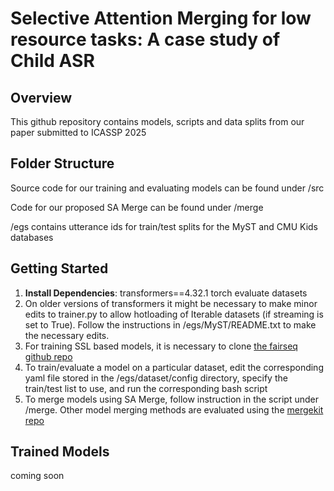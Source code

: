 # Selective Attention Merging for low resource tasks: A case study of Child ASR

## Overview

This github repository contains models, scripts and data splits from our paper submitted to ICASSP 2025

## Folder Structure

Source code for our training and evaluating models  can be found under /src

Code for our proposed SA Merge can be found under /merge

/egs contains utterance ids for train/test splits for the MyST and CMU Kids databases

## Getting Started

1. **Install Dependencies**: transformers==4.32.1 torch evaluate datasets
2. On older versions of transformers it might be necessary to make minor edits to trainer.py to allow hotloading of Iterable datasets (if streaming is set to True). Follow the instructions in /egs/MyST/README.txt to make the necessary edits.
3. For training SSL based models, it is necessary to clone [the fairseq github repo](https://github.com/facebookresearch/fairseq)
4. To train/evaluate a model on a particular dataset, edit the corresponding yaml file stored in the /egs/dataset/config directory, specify the train/test list to use, and run the corresponding bash script
5. To merge models using SA Merge, follow instruction in the script under /merge. Other model merging methods are evaluated using the [mergekit repo](https://github.com/arcee-ai/mergekit)

## Trained Models

coming soon
